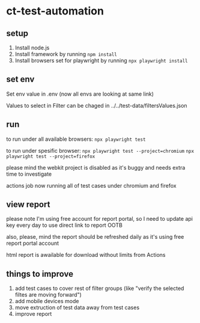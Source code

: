 # ct-test-automation

## setup

1. Install node.js
2. Install framework by running `npm install`
3. Install browsers set for playwright by running `npx playwright install`

## set env

Set env value in .env
(now all envs are looking at same link)

Values to select in Filter can be chaged in ../../test-data/filtersValues.json

## run

to run under all available browsers:
`npx playwright test`

to run under spesific browser:
`npx playwright test --project=chromium`
`npx playwright test --project=firefox`

please mind the webkit project is disabled as it's buggy and needs extra time to investigate

actions job now running all of test cases under chromium and firefox

## view report

please note I'm using free account for report portal, so I need to update api key every day to use direct link to report OOTB

also, please, mind the report should be refreshed daily as it's using free report portal account

html report is awailable for download without limits from Actions

## things to improve

1. add test cases to cover rest of filter groups (like "verify the selected filtes are moving forward")
2. add mobile devices mode
3. move extruction of test data away from test cases
4. improve report
